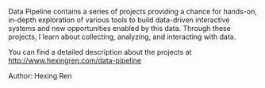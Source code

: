 Data Pipeline contains a series of projects providing a chance for hands-on, in-depth exploration of various tools to build data-driven interactive systems and new opportunities enabled by this data. Through these projects, I learn about collecting, analyzing, and interacting with data.

You can find a detailed description about the projects at http://www.hexingren.com/data-pipeline

Author:
Hexing Ren
